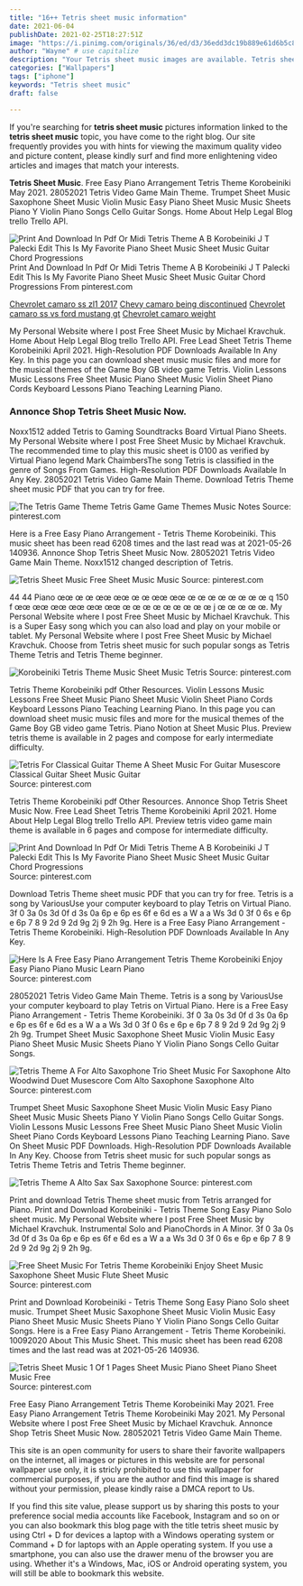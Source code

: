 ```yaml
---
title: "16++ Tetris sheet music information"
date: 2021-06-04
publishDate: 2021-02-25T18:27:51Z
image: "https://i.pinimg.com/originals/36/ed/d3/36edd3dc19b889e61d6b5c873b5e8f19.png"
author: "Wayne" # use capitalize
description: "Your Tetris sheet music images are available. Tetris sheet music are a topic that is being searched for and liked by netizens today. You can Get the Tetris sheet music files here. Find and Download all royalty-free images."
categories: ["Wallpapers"]
tags: ["iphone"]
keywords: "Tetris sheet music"
draft: false

---
```


If you're searching for **tetris sheet music** pictures information linked to the **tetris sheet music** topic, you have come to the right  blog.  Our site frequently  provides you with  hints  for viewing  the maximum  quality video and picture  content, please kindly surf and find more enlightening video articles and images  that match your interests.

**Tetris Sheet Music**. Free Easy Piano Arrangement Tetris Theme Korobeiniki May 2021. 28052021 Tetris Video Game Main Theme. Trumpet Sheet Music Saxophone Sheet Music Violin Music Easy Piano Sheet Music Music Sheets Piano Y Violin Piano Songs Cello Guitar Songs. Home About Help Legal Blog trello Trello API.

![Print And Download In Pdf Or Midi Tetris Theme A B Korobeiniki J T Palecki Edit This Is My Favorite Piano Sheet Music Sheet Music Guitar Chord Progressions](https://i.pinimg.com/originals/bc/57/21/bc5721b5cbd4a44775dc7384c900a75f.png "Print And Download In Pdf Or Midi Tetris Theme A B Korobeiniki J T Palecki Edit This Is My Favorite Piano Sheet Music Sheet Music Guitar Chord Progressions")
Print And Download In Pdf Or Midi Tetris Theme A B Korobeiniki J T Palecki Edit This Is My Favorite Piano Sheet Music Sheet Music Guitar Chord Progressions From pinterest.com

[Chevrolet camaro ss zl1 2017](/chevrolet-camaro-ss-zl1-2017/)
[Chevy camaro being discontinued](/chevy-camaro-being-discontinued/)
[Chevrolet camaro ss vs ford mustang gt](/chevrolet-camaro-ss-vs-ford-mustang-gt/)
[Chevrolet camaro weight](/chevrolet-camaro-weight/)

My Personal Website where I post Free Sheet Music by Michael Kravchuk. Home About Help Legal Blog trello Trello API. Free Lead Sheet Tetris Theme Korobeiniki April 2021. High-Resolution PDF Downloads Available In Any Key. In this page you can download sheet music music files and more for the musical themes of the Game Boy GB video game Tetris. Violin Lessons Music Lessons Free Sheet Music Piano Sheet Music Violin Sheet Piano Cords Keyboard Lessons Piano Teaching Learning Piano.

### Annonce Shop Tetris Sheet Music Now.

Noxx1512 added Tetris to Gaming Soundtracks Board Virtual Piano Sheets. My Personal Website where I post Free Sheet Music by Michael Kravchuk. The recommended time to play this music sheet is 0100 as verified by Virtual Piano legend Mark ChaimbersThe song Tetris is classified in the genre of Songs From Games. High-Resolution PDF Downloads Available In Any Key. 28052021 Tetris Video Game Main Theme. Download Tetris Theme sheet music PDF that you can try for free.


![The Tetris Game Theme Tetris Game Game Themes Music Notes](https://i.pinimg.com/originals/76/f4/4f/76f44f3fc125b3c1e9bec1c223685e20.png "The Tetris Game Theme Tetris Game Game Themes Music Notes")
Source: pinterest.com

Here is a Free Easy Piano Arrangement - Tetris Theme Korobeiniki. This music sheet has been read 6208 times and the last read was at 2021-05-26 140936. Annonce Shop Tetris Sheet Music Now. 28052021 Tetris Video Game Main Theme. Noxx1512 changed description of Tetris.

![Tetris Sheet Music Free Sheet Music Music](https://i.pinimg.com/originals/fc/bf/5b/fcbf5b609a0fc98f704398e25868ef64.png "Tetris Sheet Music Free Sheet Music Music")
Source: pinterest.com

44 44 Piano œœ œ œ œœ œœ œ œ œœ œœ œ œ œ œ œ œ œ œ q 150 f œœ œœ œœ œœ œœ œœ œ œ œ œ œ œ œ œ œ j œ œ œ œ œ. My Personal Website where I post Free Sheet Music by Michael Kravchuk. This is a Super Easy song which you can also load and play on your mobile or tablet. My Personal Website where I post Free Sheet Music by Michael Kravchuk. Choose from Tetris sheet music for such popular songs as Tetris Theme Tetris and Tetris Theme beginner.

![Korobeiniki Tetris Theme Music Sheet Music Tetris](https://i.pinimg.com/originals/fe/c8/79/fec8795d745ccc83fe736727305a905f.png "Korobeiniki Tetris Theme Music Sheet Music Tetris")
Source: pinterest.com

Tetris Theme Korobeiniki pdf Other Resources. Violin Lessons Music Lessons Free Sheet Music Piano Sheet Music Violin Sheet Piano Cords Keyboard Lessons Piano Teaching Learning Piano. In this page you can download sheet music music files and more for the musical themes of the Game Boy GB video game Tetris. Piano Notion at Sheet Music Plus. Preview tetris theme is available in 2 pages and compose for early intermediate difficulty.

![Tetris For Classical Guitar Theme A Sheet Music For Guitar Musescore Classical Guitar Sheet Music Guitar](https://i.pinimg.com/originals/a9/7f/af/a97fafcae4bbf1016a2ef0f4b5f96f0d.png "Tetris For Classical Guitar Theme A Sheet Music For Guitar Musescore Classical Guitar Sheet Music Guitar")
Source: pinterest.com

Tetris Theme Korobeiniki pdf Other Resources. Annonce Shop Tetris Sheet Music Now. Free Lead Sheet Tetris Theme Korobeiniki April 2021. Home About Help Legal Blog trello Trello API. Preview tetris video game main theme is available in 6 pages and compose for intermediate difficulty.

![Print And Download In Pdf Or Midi Tetris Theme A B Korobeiniki J T Palecki Edit This Is My Favorite Piano Sheet Music Sheet Music Guitar Chord Progressions](https://i.pinimg.com/originals/bc/57/21/bc5721b5cbd4a44775dc7384c900a75f.png "Print And Download In Pdf Or Midi Tetris Theme A B Korobeiniki J T Palecki Edit This Is My Favorite Piano Sheet Music Sheet Music Guitar Chord Progressions")
Source: pinterest.com

Download Tetris Theme sheet music PDF that you can try for free. Tetris is a song by VariousUse your computer keyboard to play Tetris on Virtual Piano. 3f 0 3a 0s 3d 0f d 3s 0a 6p e 6p es 6f e 6d es a W a a Ws 3d 0 3f 0 6s e 6p e 6p 7 8 9 2d 9 2d 9g 2j 9 2h 9g. Here is a Free Easy Piano Arrangement - Tetris Theme Korobeiniki. High-Resolution PDF Downloads Available In Any Key.

![Here Is A Free Easy Piano Arrangement Tetris Theme Korobeiniki Enjoy Easy Piano Piano Music Learn Piano](https://i.pinimg.com/originals/fd/7d/d6/fd7dd64b2f70f8fabcb91045872b9cbb.jpg "Here Is A Free Easy Piano Arrangement Tetris Theme Korobeiniki Enjoy Easy Piano Piano Music Learn Piano")
Source: pinterest.com

28052021 Tetris Video Game Main Theme. Tetris is a song by VariousUse your computer keyboard to play Tetris on Virtual Piano. Here is a Free Easy Piano Arrangement - Tetris Theme Korobeiniki. 3f 0 3a 0s 3d 0f d 3s 0a 6p e 6p es 6f e 6d es a W a a Ws 3d 0 3f 0 6s e 6p e 6p 7 8 9 2d 9 2d 9g 2j 9 2h 9g. Trumpet Sheet Music Saxophone Sheet Music Violin Music Easy Piano Sheet Music Music Sheets Piano Y Violin Piano Songs Cello Guitar Songs.

![Tetris Theme A For Alto Saxophone Trio Sheet Music For Saxophone Alto Woodwind Duet Musescore Com Alto Saxophone Saxophone Alto](https://i.pinimg.com/originals/5e/42/fc/5e42fcabff8d9c9a3299fc4af6f8a044.png "Tetris Theme A For Alto Saxophone Trio Sheet Music For Saxophone Alto Woodwind Duet Musescore Com Alto Saxophone Saxophone Alto")
Source: pinterest.com

Trumpet Sheet Music Saxophone Sheet Music Violin Music Easy Piano Sheet Music Music Sheets Piano Y Violin Piano Songs Cello Guitar Songs. Violin Lessons Music Lessons Free Sheet Music Piano Sheet Music Violin Sheet Piano Cords Keyboard Lessons Piano Teaching Learning Piano. Save On Sheet Music PDF Downloads. High-Resolution PDF Downloads Available In Any Key. Choose from Tetris sheet music for such popular songs as Tetris Theme Tetris and Tetris Theme beginner.

![Tetris Theme A Alto Sax Sax Saxophone](https://i.pinimg.com/originals/95/12/06/9512067f8f637a870c07638b43850263.png "Tetris Theme A Alto Sax Sax Saxophone")
Source: pinterest.com

Print and download Tetris Theme sheet music from Tetris arranged for Piano. Print and Download Korobeiniki - Tetris Theme Song Easy Piano Solo sheet music. My Personal Website where I post Free Sheet Music by Michael Kravchuk. Instrumental Solo and PianoChords in A Minor. 3f 0 3a 0s 3d 0f d 3s 0a 6p e 6p es 6f e 6d es a W a a Ws 3d 0 3f 0 6s e 6p e 6p 7 8 9 2d 9 2d 9g 2j 9 2h 9g.

![Free Sheet Music For Tetris Theme Korobeiniki Enjoy Sheet Music Saxophone Sheet Music Flute Sheet Music](https://i.pinimg.com/originals/7c/03/6f/7c036fbedf3d8fefa477fe5a93b5c8f8.jpg "Free Sheet Music For Tetris Theme Korobeiniki Enjoy Sheet Music Saxophone Sheet Music Flute Sheet Music")
Source: pinterest.com

Print and Download Korobeiniki - Tetris Theme Song Easy Piano Solo sheet music. Trumpet Sheet Music Saxophone Sheet Music Violin Music Easy Piano Sheet Music Music Sheets Piano Y Violin Piano Songs Cello Guitar Songs. Here is a Free Easy Piano Arrangement - Tetris Theme Korobeiniki. 10092020 About This Music Sheet. This music sheet has been read 6208 times and the last read was at 2021-05-26 140936.

![Tetris Sheet Music 1 Of 1 Pages Sheet Music Piano Sheet Piano Sheet Music Free](https://i.pinimg.com/originals/36/ed/d3/36edd3dc19b889e61d6b5c873b5e8f19.png "Tetris Sheet Music 1 Of 1 Pages Sheet Music Piano Sheet Piano Sheet Music Free")
Source: pinterest.com

Free Easy Piano Arrangement Tetris Theme Korobeiniki May 2021. Free Easy Piano Arrangement Tetris Theme Korobeiniki May 2021. My Personal Website where I post Free Sheet Music by Michael Kravchuk. Annonce Shop Tetris Sheet Music Now. 28052021 Tetris Video Game Main Theme.

This site is an open community for users to share their favorite wallpapers on the internet, all images or pictures in this website are for personal wallpaper use only, it is stricly prohibited to use this wallpaper for commercial purposes, if you are the author and find this image is shared without your permission, please kindly raise a DMCA report to Us.

If you find this site value, please support us by sharing this posts to your preference social media accounts like Facebook, Instagram and so on or you can also bookmark this blog page with the title tetris sheet music by using Ctrl + D for devices a laptop with a Windows operating system or Command + D for laptops with an Apple operating system. If you use a smartphone, you can also use the drawer menu of the browser you are using. Whether it's a Windows, Mac, iOS or Android operating system, you will still be able to bookmark this website.

